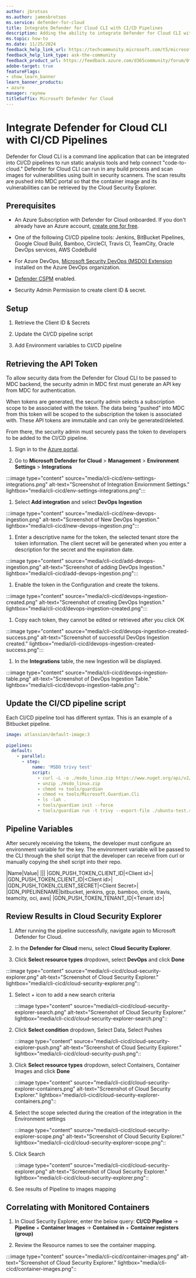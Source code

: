```yaml
---
author: jbrotsos
ms.author: jamesbrotsos
ms.service: defender-for-cloud
title: Integrate Defender for Cloud CLI with CI/CD Pipelines
description: Adding the ability to integrate Defender for Cloud CLI with popular CI/CD pipeline tools.
ms.topic: how-to
ms.date: 11/25/2024
feedback_help_link_url: https://techcommunity.microsoft.com/t5/microsoft-defender-for-cloud/bd-p/MicrosoftDefenderCloud
feedback_help_link_type: ask-the-community
feedback_product_url: https://feedback.azure.com/d365community/forum/0f853254-0425-ec11-b6e6-000d3a4f07b8
adobe-target: true
featureFlags:
- show_learn_banner
learn_banner_products:
- azure
manager: raynew
titleSuffix: Microsoft Defender for Cloud
---
```



# Integrate Defender for Cloud CLI with CI/CD Pipelines

Defender for Cloud CLI is a command line application that can be integrated into CI/CD pipelines to run static analysis tools and help connect "code-to-cloud." Defender for Cloud CLI can run in any build process and scan images for vulnerabilities using built in security scanners. The scan results are pushed into MDC portal so that the container image and its vulnerabilities can be retrieved by the Cloud Security Explorer.

## Prerequisites

- An Azure Subscription with Defender for Cloud onboarded. If you don't already have an Azure account, [create one for free](https://azure.microsoft.com/free/?WT.mc_id=A261C142F).

- One of the following CI/CD pipeline tools: Jenkins, BitBucket Pipelines, Google Cloud Build, Bamboo, CircleCI, Travis CI, TeamCity, Oracle DevOps services, AWS CodeBuild

- For Azure DevOps, [Microsoft Security DevOps (MSDO) Extension](/azure/defender-for-cloud/azure-devops-extension) installed on the Azure DevOps organization.

- [Defender CSPM](/azure/defender-for-cloud/tutorial-enable-cspm-plan) enabled.

- Security Admin Permission to create client ID & secret.

## Setup

1. Retrieve the Client ID & Secrets

1. Update the CI/CD pipeline script

1. Add Environment variables to CI/CD pipeline

## Retrieving the API Token

To allow security data from the Defender for Cloud CLI to be passed to MDC backend, the security admin in MDC first must generate an API key from MDC for authentication.

When tokens are generated, the security admin selects a subscription scope to be associated with the token. The data being "pushed" into MDC from this token will be scoped to the subscription the token is associated with. These API tokens are immutable and can only be generated/deleted.

From there, the security admin must securely pass the token to developers to be added to the CI/CD pipeline.

1. Sign in to the [Azure portal](https://portal.azure.com/).

1. Go to **Microsoft Defender for Cloud** > **Management** > **Environment Settings** > **Integrations**

  :::image type="content" source="media/cli-cicd/env-settings-integrations.png" alt-text="Screenshot of Integration Enviornment Settings." lightbox="media/cli-cicd/env-settings-integrations.png":::

1. Select **Add integration** and select **DevOps Ingestion**

  :::image type="content" source="media/cli-cicd/new-devops-ingestion.png" alt-text="Screenshot of New DevOps Ingestion." lightbox="media/cli-cicd/new-devops-ingestion.png":::

1. Enter a descriptive name for the token, the selected tenant store the token information. The client secret will be generated when you enter a description for the secret and the expiration date.

  :::image type="content" source="media/cli-cicd/add-devops-ingestion.png" alt-text="Screenshot of adding DevOps Ingestion." lightbox="media/cli-cicd/add-devops-ingestion.png":::

1. Enable the token in the Configuration and create the tokens.

  :::image type="content" source="media/cli-cicd/devops-ingestion-created.png" alt-text="Screenshot of creating DevOps Ingestion." lightbox="media/cli-cicd/devops-ingestion-created.png":::

1. Copy each token, they cannot be edited or retrieved after you click OK

  :::image type="content" source="media/cli-cicd/devops-ingestion-created-success.png" alt-text="Screenshot of successful DevOps Ingestion created." lightbox="media/cli-cicd/devops-ingestion-created-success.png":::

1. In the **Integrations** table, the new Ingestion will be displayed.

  :::image type="content" source="media/cli-cicd/devops-ingestion-table.png" alt-text="Screenshot of DevOps Ingestion Table." lightbox="media/cli-cicd/devops-ingestion-table.png"::

## Update the CI/CD pipeline script

Each CI/CD pipeline tool has different syntax. This is an example of a Bitbucket pipeline.


```yaml
image: atlassian/default-image:3
 
pipelines:
  default:
    - parallel:
      - step:
          name: 'MSDO trivy test'
          script:
            - curl -L -o ./msdo_linux.zip https://www.nuget.org/api/v2/package/Microsoft.Security.DevOps.Cli.linux-x64/
            - unzip ./msdo_linux.zip
            - chmod +x tools/guardian
            - chmod +x tools/Microsoft.Guardian.Cli
            - ls -lah .
            - tools/guardian init --force
            - tools/guardian run -t trivy --export-file ./ubuntu-test.sarif --publish-file-folder-path ./ubuntu-test.sarif            
```

## Pipeline Variables

After securely receiving the tokens, the developer must configure an environment variable for the key. The environment variable will be passed to the CLI through the shell script that the developer can receive from curl or manually copying the shell script into their repo.

|Name|Value|
|||
|GDN_PUSH_TOKEN_CLIENT_ID|&lt;Client id&gt;|
|GDN_PUSH_TOKEN_CLIENT_ID|&lt;Client id&gt;|
|GDN_PUSH_TOKEN_CLIENT_SECRET|&lt;Client Secret&gt;|
|GDN_PIPELINENAME|bitbucket, jenkins, gcp, bamboo, circle, travis, teamcity, oci, aws|
|GDN_PUSH_TOKEN_TENANT_ID|&lt;Tenant id&gt;|

## Review Results in Cloud Security Explorer

1. After running the pipeline successfully, navigate again to Microsoft Defender for Cloud.

1. In the **Defender for Cloud** menu, select **Cloud Security Explorer**.

1. Click **Select resource types** dropdown, select **DevOps** and click **Done**

  :::image type="content" source="media/cli-cicd/cloud-security-explorer.png" alt-text="Screenshot of Cloud Security Explorer." lightbox="media/cli-cicd/cloud-security-explorer.png"::

1. Select + icon to add a new search criteria

    :::image type="content" source="media/cli-cicd/cloud-security-explorer-search.png" alt-text="Screenshot of Cloud Security Explorer." lightbox="media/cli-cicd/cloud-security-explorer-search.png"::

1. Click **Select condition** dropdown, Select Data, Select Pushes

    :::image type="content" source="media/cli-cicd/cloud-security-explorer-push.png" alt-text="Screenshot of Cloud Security Explorer." lightbox="media/cli-cicd/cloud-security-push.png"::

1. Click **Select resource types** dropdown, select Containers, Container Images and click **Done**

    :::image type="content" source="media/cli-cicd/cloud-security-explorer-containers.png" alt-text="Screenshot of Cloud Security Explorer." lightbox="media/cli-cicd/cloud-security-explorer-containers.png"::

1. Select the scope selected during the creation of the integration in the Environment settings

    :::image type="content" source="media/cli-cicd/cloud-security-explorer-scope.png" alt-text="Screenshot of Cloud Security Explorer." lightbox="media/cli-cicd/cloud-security-explorer-scope.png"::

1. Click Search

    :::image type="content" source="media/cli-cicd/cloud-security-explorer.png" alt-text="Screenshot of Cloud Security Explorer." lightbox="media/cli-cicd/cloud-security-explorer.png"::

1. See results of Pipeline to images mapping 


## Correlating with Monitored Containers


1. In Cloud Security Explorer, enter the below query: **CI/CD Pipeline** -> **Pipeline** + **Container Images** -> **Contained in** + **Container registers (group)**    

1. Review the Resource names to see the container mapping.

  :::image type="content" source="media/cli-cicd/container-images.png" alt-text="Screenshot of Cloud Security Explorer." lightbox="media/cli-cicd/container-images.png"::
